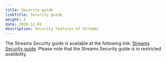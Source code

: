 ```yaml
---
title: Security guide
linkTitle: Security guide
weight: 3
date: 2020-12-01
description: Security features of Streams
---
```


The Streams Security guide is available at the following link: [Streams Security guide](https://docs.axway.com/bundle/Streams_20_SecurityGuide_allOS_en_HTML5/).
Please note that the Streams Security guide is in restricted availibility.
